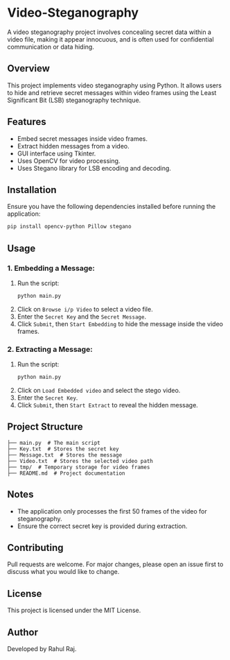 # Video-Steganography
A video steganography project involves concealing secret data within a video file, making it appear innocuous, and is often used for confidential communication or data hiding. 


## Overview
This project implements video steganography using Python. It allows users to hide and retrieve secret messages within video frames using the Least Significant Bit (LSB) steganography technique.

## Features
- Embed secret messages inside video frames.
- Extract hidden messages from a video.
- GUI interface using Tkinter.
- Uses OpenCV for video processing.
- Uses Stegano library for LSB encoding and decoding.

## Installation
Ensure you have the following dependencies installed before running the application:

```bash
pip install opencv-python Pillow stegano
```

## Usage
### 1. Embedding a Message:
1. Run the script:
   ```bash
   python main.py
   ```
2. Click on `Browse i/p Video` to select a video file.
3. Enter the `Secret Key` and the `Secret Message`.
4. Click `Submit`, then `Start Embedding` to hide the message inside the video frames.

### 2. Extracting a Message:
1. Run the script:
   ```bash
   python main.py
   ```
2. Click on `Load Embedded video` and select the stego video.
3. Enter the `Secret Key`.
4. Click `Submit`, then `Start Extract` to reveal the hidden message.

## Project Structure
```
├── main.py  # The main script
├── Key.txt  # Stores the secret key
├── Message.txt  # Stores the message
├── Video.txt  # Stores the selected video path
├── tmp/  # Temporary storage for video frames
├── README.md  # Project documentation
```

## Notes
- The application only processes the first 50 frames of the video for steganography.
- Ensure the correct secret key is provided during extraction.

## Contributing
Pull requests are welcome. For major changes, please open an issue first to discuss what you would like to change.

## License
This project is licensed under the MIT License.

## Author
Developed by Rahul Raj.

